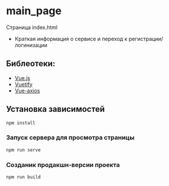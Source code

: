 # main_page
Страница index.html
- Краткая информация о сервисе и переход к регистрации/логинизации

## Библеотеки:
- [Vue.js](https://ru.vuejs.org/)
- [Vuetify](https://vuetifyjs.com/en/)
- [Vue-axios](https://ru.vuejs.org/v2/cookbook/using-axios-to-consume-apis.html)

## Установка зависимостей
```
npm install
```

### Запуск сервера для просмотра страницы
```
npm run serve
```

### Созданик продакшн-версии проекта
```
npm run build
```
